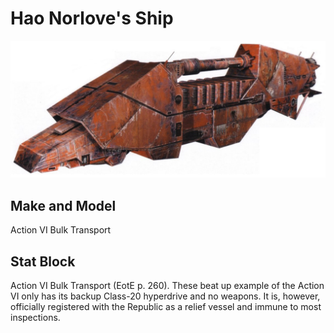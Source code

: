 # Hao Norlove's Ship
![ship](.image/action_vi_bulk_transport.jpg)

## Make and Model
Action VI Bulk Transport

## Stat Block
Action VI Bulk Transport (EotE p. 260). These beat up example of the Action VI only has its backup Class-20
hyperdrive and no weapons. It is, however, officially registered with the Republic as a relief vessel and
immune to most inspections.
